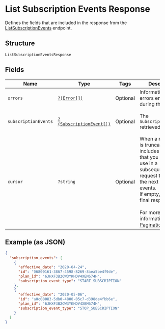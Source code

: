 
# List Subscription Events Response

Defines the fields that are included in the response from the
[ListSubscriptionEvents](#endpoint-subscriptions-listsubscriptionevents)
endpoint.

## Structure

`ListSubscriptionEventsResponse`

## Fields

| Name | Type | Tags | Description | Getter | Setter |
|  --- | --- | --- | --- | --- | --- |
| `errors` | [`?(Error[])`](/doc/models/error.md) | Optional | Information about errors encountered during the request. | getErrors(): ?array | setErrors(?array errors): void |
| `subscriptionEvents` | [`?(SubscriptionEvent[])`](/doc/models/subscription-event.md) | Optional | The `SubscriptionEvents` retrieved. | getSubscriptionEvents(): ?array | setSubscriptionEvents(?array subscriptionEvents): void |
| `cursor` | `?string` | Optional | When a response is truncated, it includes a cursor that you can<br>use in a subsequent request to fetch the next set of events.<br>If empty, this is the final response.<br><br>For more information, see [Pagination](https://developer.squareup.com/docs/docs/working-with-apis/pagination). | getCursor(): ?string | setCursor(?string cursor): void |

## Example (as JSON)

```json
{
  "subscription_events": [
    {
      "effective_date": "2020-04-24",
      "id": "06809161-3867-4598-8269-8aea5be4f9de",
      "plan_id": "6JHXF3B2CW3YKHDV4XEM674H",
      "subscription_event_type": "START_SUBSCRIPTION"
    },
    {
      "effective_date": "2020-05-06",
      "id": "a0c08083-5db0-4800-85c7-d398de4fbb6e",
      "plan_id": "6JHXF3B2CW3YKHDV4XEM674H",
      "subscription_event_type": "STOP_SUBSCRIPTION"
    }
  ]
}
```

